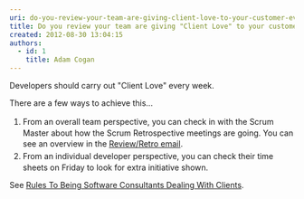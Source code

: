 ```yaml
---
uri: do-you-review-your-team-are-giving-client-love-to-your-customer-every-friday
title: Do you review your team are giving "Client Love" to your customer every Friday?
created: 2012-08-30 13:04:15
authors:
  - id: 1
    title: Adam Cogan
---
```





<span class='intro'> <p>​Developers should carry out &quot;Client Love&quot; every week.&#160;</p><p>There are a few ways to achieve this...</p> </span>

<ol><li><span style="line-height&#58;1.6;">From an overall team perspective,&#160;y</span><span style="line-height&#58;1.6;">ou can check in with the Scrum Master about how the Scrum Retrospective meetings are going. You can see an overview in the </span><a href="/do-you-create-a-sprint-review-retro-email" style="line-height&#58;1.6;">Review/Retro email</a><span style="line-height&#58;1.6;">.</span><br></li><li><span style="line-height&#58;1.6;"><span style="line-height&#58;20.799999237060547px;">From an individual developer perspective, you can check their time sheets on Friday to look for&#160;extra initiative shown.​</span><br></span></li></ol><p>
                    See <a href="/do-you-build-the-client-relationship-by-completing-＂client-love＂-each-week-(aka-customer-love)">Rules
                        To Being Software Consultants Dealing With Clients</a>.
                </p>


